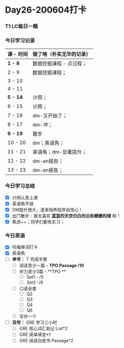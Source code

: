 # Day26-200604打卡

### T1 LC每日一题

### 今日学习记录

| 课 - 时间  | 做了啥（朴实无华的记录） |
| ---------- | ------------------------ |
| **1 - 8**  | 数据挖掘课程 - 点过程；  |
| 2 - 9      | 数据挖掘课程；           |
| 3 - 10     |                          |
| 4 - 11     |                          |
| **5 - 14** | 计网；                   |
| 6 - 15     | 计网；                   |
| 7 - 16     | dm-又开始了；            |
| 8 - 17     | dm-冲；                  |
| **9 - 19** | 散步                     |
| 10 - 20    | dm；英语角；             |
| 11 - 21    | 英语角；dm-显著提升；    |
| 12 - 22    | dm-en报告；              |
| 13 - 23    | dm-en报告；              |

### 今日学习总结

- [x] 计网认真上课
- [x] 英语角不错
- [x] DM提升很大，逐渐培养程序自信心！
- [x] 出门散步 - 我太喜欢 **蓝蓝的天空白白的云和嫩嫩的绿** 啦！
- [x] 焦虑++；同学们都有实习；

### 今日英语

- [x] 托福单词打卡
- [x] 英语角
- [ ] **单号：** T 完成半套 
  - [ ] 阅读至少一篇 - **TPO Passage  /10**
  - [ ] 听力至少3篇 - **TPO **
    - [ ] Set1 - /5
    - [ ] Set2 -/6
  - [ ] 口语全套
    - [ ] Q2
    - [ ] Q3
    - [ ] Q4
    - [ ] Q6
  - [ ] 写作一个
- [ ] **双号：** GRE 学习三小时
  - [ ] GRE 核心词汇助记 List*2
  - [ ] GRE 简单填空*1
  - [ ] GRE 阅读白皮书 Passage*2